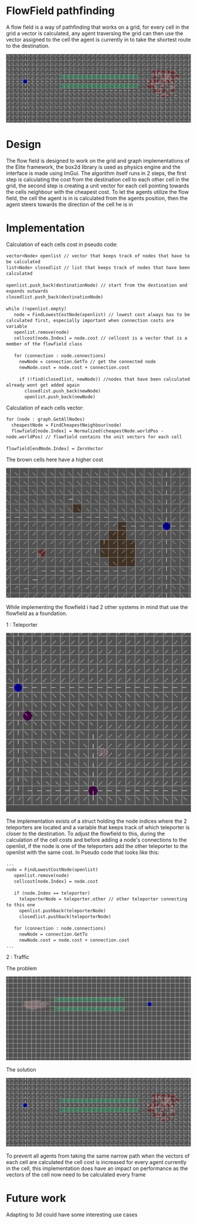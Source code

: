 # FlowField pathfinding
 
 A flow field is a way of pathfinding that works on a grid, for every cell in the grid a vector is calculated, any agent traversing the grid can then use the vector assigned to the cell the agent is currently in to take the shortest route to the destination.
 
 ![Flowfield](https://github.com/MauroVanHoutte/FlowField/blob/main/Gifs/AntiTraffic.gif)
 
# Design

The flow field is designed to work on the grid and graph implementations of the Elite framework, the box2d library is used as physics engine and the interface is made using ImGui.
The algorithm itself runs in 2 steps, the first step is calculating the cost from the destination cell to each other cell in the grid, the second step is creating a unit vector for each cell pointing towards the cells neighbour with the cheapest cost.
To let the agents utilize the flow field, the cell the agent is in is calculated from the agents position, then the agent steers towards the direction of the cell he is in

# Implementation

Calculation of each cells cost in pseudo code:

```
vector<Node> openlist // vector that keeps track of nodes that have to be calculated
list<Node> closedlist // list that keeps track of nodes that have been calculated

openlist.push_back(destinationNode) // start from the destination and expands outwards
closedlist.push_back(destinationNode)

while (!openlist.empty)
   node = FindLowestCostNode(openlist) // lowest cost always has to be calculated first, especially important when connection costs are variable
   openlist.remove(node)
   cellcost[node.Index] = node.cost // cellcost is a vector that is a member of the flowfield class 
 
   for (connection : node.connections)
     newNode = connection.GetTo // get the connected node
     newNode.cost = node.cost + connection.cost
  
     if (!find(closedlist, newNode)) //nodes that have been calculated already wont get added again
       closedlist.push_back(newNode)
       openlist.push_back(newNode)
```
Calculation of each cells vector:

```
for (node : graph.GetAllNodes)
  cheapestNode = FindCheapestNeighbour(node)
  flowfield[node.Index] = Normalized(cheapestNode.worldPos - node.worldPos) // flowfield contains the unit vectors for each cell

flowfield[endNode.Index] = ZeroVector
```

The brown cells here have a higher cost

![Brown tiles have a higher cost](https://github.com/MauroVanHoutte/FlowField/blob/main/Gifs/VariableCellCosts.gif)


While implementing the flowfield i had 2 other systems in mind that use the flowfield as a foundation.

1 : Teleporter

![Teleporters](https://github.com/MauroVanHoutte/FlowField/blob/main/Gifs/Teleporters.gif)

  The implementation exists of a struct holding the node indices where the 2 teleporters are located and a variable that keeps track of which teleporter is closer to the destination.
  To adjust the flowfield to this, during the calculation of the cell costs and before adding a node's connections to the openlist, if the node is one of the teleporters add the
  other teleporter to the openlist with the same cost.
  In Pseudo code that looks like this:
  
```
...
node = FindLowestCostNode(openlist)
   openlist.remove(node)
   cellcost[node.Index] = node.cost 
 
   if (node.Index == teleporter)
     teleporterNode = teleporter.other // other teleporter connecting to this one
     openlist.pushback(teleporterNode)
     closedlist.pushback(teleporterNode)
   
   for (connection : node.connections)
     newNode = connection.GetTo
     newNode.cost = node.cost + connection.cost
...
```


2 : Traffic

  The problem
  
![No Measure Against Traffic](https://github.com/MauroVanHoutte/FlowField/blob/main/Gifs/Clutter.gif)

  The solution
  
![Anti Traffic](https://github.com/MauroVanHoutte/FlowField/blob/main/Gifs/AntiTraffic.gif)

  To prevent all agents from taking the same narrow path when the vectors of each cell are calculated the cell cost is increased for every agent currently in the cell,
  this implementation does have an impact on performance as the vectors of the cell now need to be calculated every frame
  
 # Future work
 
 Adapting to 3d could have some interesting use cases
  

    
